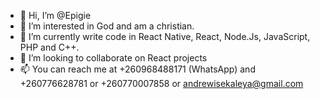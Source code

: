 - 👋 Hi, I’m @Epigie
- 👀 I’m interested in God and am a christian.
- 🌱 I’m currently write code in React Native, React, Node.Js, JavaScript, PHP and C++.
- 💞️ I’m looking to collaborate on React projects
- 📫 You can reach me at +260968488171 (WhatsApp) and +260776628781 or +260770007858 or andrewisekaleya@gmail.com

<!---
Epigie/Epigie is a ✨ special ✨ repository because its `README.md` (this file) appears on your GitHub profile.
You can click the Preview link to take a look at your changes.
--->
